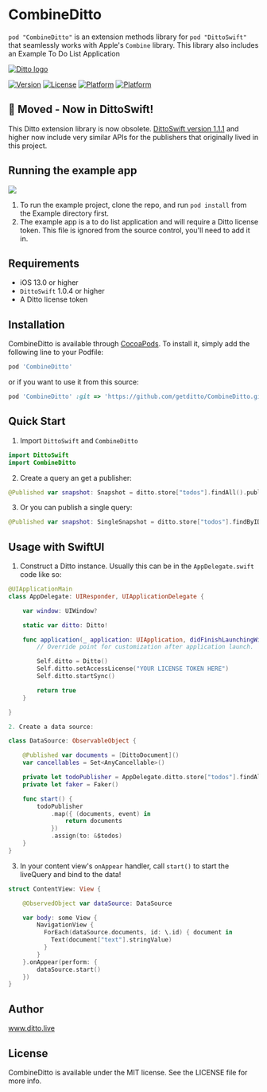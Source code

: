 # CombineDitto

`pod "CombineDitto"` is an extension methods library for `pod "DittoSwift"` that seamlessly works with Apple's `Combine` library. This library also includes an Example To Do List Application

[![Ditto logo](https://www.ditto.live/_ipx/w_96,q_75/%2Flogos%2Flogo.png?url=%2Flogos%2Flogo.png&w=96&q=75)](https://www.ditto.live/)

[![Version](https://img.shields.io/cocoapods/v/CombineDitto.svg?style=flat)](https://cocoapods.org/pods/CombineDitto)
[![License](https://img.shields.io/cocoapods/l/CombineDitto.svg?style=flat)](https://cocoapods.org/pods/CombineDitto)
[![Platform](https://img.shields.io/cocoapods/p/CombineDitto.svg?style=flat)](https://cocoapods.org/pods/CombineDitto)
[![Platform](https://img.shields.io/cocoapods/p/CombineDitto.svg?style=flat)](https://cocoapods.org/pods/CombineDitto)

## 🚚 Moved - Now in DittoSwift!

This Ditto extension library is now obsolete. [DittoSwift version 1.1.1](https://docs.ditto.live/changelog)
and higher now include very similar APIs for the publishers that originally lived in this project.

## Running the example app

<img src="https://media.giphy.com/media/2yRCXzR1cH8WEypLbd/giphy.gif"/>

1. To run the example project, clone the repo, and run `pod install` from the Example directory first.
2. The example app is a to do list application and will require a Ditto license token. This file is ignored from the source control, you'll need to add it in.

## Requirements

- iOS 13.0 or higher
- `DittoSwift` 1.0.4 or higher
- A Ditto license token

## Installation

CombineDitto is available through [CocoaPods](https://cocoapods.org). To install
it, simply add the following line to your Podfile:

```ruby
pod 'CombineDitto'
```

or if you want to use it from this source:

```ruby
pod 'CombineDitto' :git => 'https://github.com/getditto/CombineDitto.git', :branch => 'master'
```

## Quick Start

1. Import `DittoSwift` and `CombineDitto`

```swift
import DittoSwift
import CombineDitto
```

2. Create a query an get a publisher:

```swift
@Published var snapshot: Snapshot = ditto.store["todos"].findAll().publisher()
```

3. Or you can publish a single query:

```swift
@Published var snapshot: SingleSnapshot = ditto.store["todos"].findByID("123abc").publisher()
```

## Usage with SwiftUI

1. Construct a Ditto instance. Usually this can be in the `AppDelegate.swift` code like so:

```swift
@UIApplicationMain
class AppDelegate: UIResponder, UIApplicationDelegate {

    var window: UIWindow?

    static var ditto: Ditto!

    func application(_ application: UIApplication, didFinishLaunchingWithOptions launchOptions: [UIApplication.LaunchOptionsKey: Any]?) -> Bool {
        // Override point for customization after application launch.

        Self.ditto = Ditto()
        Self.ditto.setAccessLicense("YOUR LICENSE TOKEN HERE")
        Self.ditto.startSync()

        return true
    }

}

2. Create a data source:

class DataSource: ObservableObject {

    @Published var documents = [DittoDocument]()
    var cancellables = Set<AnyCancellable>()

    private let todoPublisher = AppDelegate.ditto.store["todos"].findAll().publisher()
    private let faker = Faker()

    func start() {
        todoPublisher
            .map({ (documents, event) in
                return documents
            })
            .assign(to: &$todos)
    }
}
```

3. In your content view's `onAppear` handler, call `start()` to start the liveQuery and bind to the data!

```swift
struct ContentView: View {

    @ObservedObject var dataSource: DataSource

    var body: some View {
        NavigationView {
          ForEach(dataSource.documents, id: \.id) { document in
            Text(document["text"].stringValue)
          }
        }
    }.onAppear(perform: {
        dataSource.start()
    })
}
```

## Author

www.ditto.live

## License

CombineDitto is available under the MIT license. See the LICENSE file for more info.
